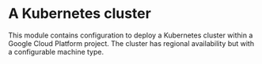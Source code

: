 # A Kubernetes cluster

This module contains configuration to deploy a Kubernetes cluster within a
Google Cloud Platform project. The cluster has regional availability but with a
configurable machine type.

